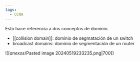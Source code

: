 ```yaml
---
tags:
  - CCNA
---
```

Esto hace referencia a dos conceptos de dominio. 
-  [[collision domain]]: dominio de segmatación de un switch 
- broadcast domains: dominio de segmentación de un router 

![[_anexos_/Pasted image 20240519233235.png|700]]